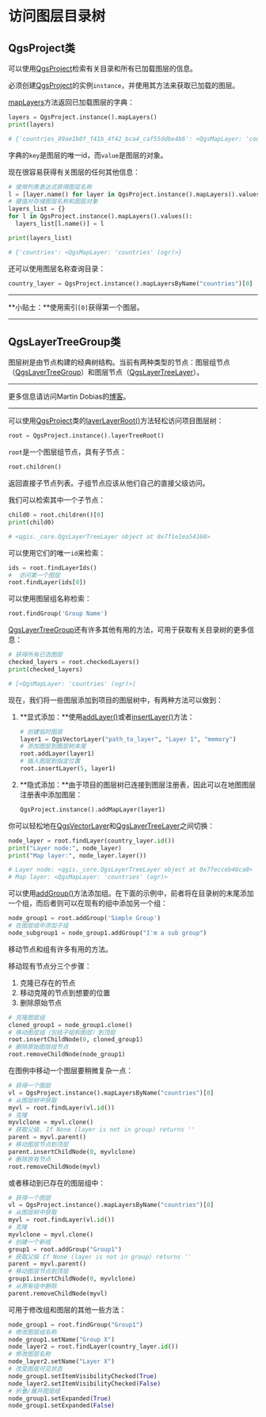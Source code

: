 # 访问图层目录树

## QgsProject类

可以使用[QgsProject](https://qgis.org/pyqgis/master/core/QgsProject.html#qgis.core.QgsProject)检索有关目录和所有已加载图层的信息。

必须创建[QgsProject](https://qgis.org/pyqgis/master/core/QgsProject.html#qgis.core.QgsProject)的实例`instance`，并使用其方法来获取已加载的图层。

[mapLayers](https://qgis.org/pyqgis/master/core/QgsProject.html#qgis.core.QgsProject.mapLayers)方法返回已加载图层的字典：

```python
layers = QgsProject.instance().mapLayers()
print(layers)

# {'countries_89ae1b0f_f41b_4f42_bca4_caf55ddbe4b6': <QgsMapLayer: 'countries' (ogr)>}
```

字典的`key`是图层的唯一id，而`value`是图层的对象。

现在很容易获得有关图层的任何其他信息：

```python
# 使用列表表达式获得图层名称
l = [layer.name() for layer in QgsProject.instance().mapLayers().values()]
# 键值对存储图层名称和图层对象
layers_list = {}
for l in QgsProject.instance().mapLayers().values():
  layers_list[l.name()] = l

print(layers_list)

# {'countries': <QgsMapLayer: 'countries' (ogr)>}
```

还可以使用图层名称查询目录：

```python
country_layer = QgsProject.instance().mapLayersByName("countries")[0]
```

---

**小贴士：**使用索引`[0]`获得第一个图层。

---

## QgsLayerTreeGroup类

图层树是由节点构建的经典树结构。当前有两种类型的节点：图层组节点（[QgsLayerTreeGroup](https://qgis.org/pyqgis/master/core/QgsLayerTreeGroup.html#qgis.core.QgsLayerTreeGroup)）和图层节点（[QgsLayerTreeLayer](https://qgis.org/pyqgis/master/core/QgsLayerTreeLayer.html#qgis.core.QgsLayerTreeLayer)）。

---

更多信息请访问Martin Dobias的[博客](https://www.lutraconsulting.co.uk/blog/2014/07/06/qgis-layer-tree-api-part-1/)。

---

可以使用[QgsProject](https://qgis.org/pyqgis/master/core/QgsProject.html#qgis.core.QgsProject)类的[layerLayerRoot()](https://qgis.org/pyqgis/master/core/QgsProject.html#qgis.core.QgsProject.layerTreeRoot)方法轻松访问项目图层树：

```python
root = QgsProject.instance().layerTreeRoot()
```

`root`是一个图层组节点，具有子节点：

```python
root.children()
```

返回直接子节点列表。子组节点应该从他们自己的直接父级访问。

我们可以检索其中一个子节点：

```python
child0 = root.children()[0]
print(child0)

# <qgis._core.QgsLayerTreeLayer object at 0x7f1e1ea54168>
```

可以使用它们的唯一`id`来检索：

```python
ids = root.findLayerIds()
#  访问第一个图层
root.findLayer(ids[0])
```

可以使用图层组名称检索：

```python
root.findGroup('Group Name')
```

[QgsLayerTreeGroup](https://qgis.org/pyqgis/master/core/QgsLayerTreeGroup.html#qgis.core.QgsLayerTreeGroup)还有许多其他有用的方法，可用于获取有关目录树的更多信息：

```python
# 获得所有已选图层
checked_layers = root.checkedLayers()
print(checked_layers)

# [<QgsMapLayer: 'countries' (ogr)>]
```

现在，我们将一些图层添加到项目的图层树中，有两种方法可以做到：

1. **显式添加：**使用[addLayer()](https://qgis.org/pyqgis/master/core/QgsLayerTreeGroup.html#qgis.core.QgsLayerTreeGroup.addLayer)或者[insertLayer()](https://qgis.org/pyqgis/master/core/QgsLayerTreeGroup.html#qgis.core.QgsLayerTreeGroup.insertLayer)方法：

   ```python
   # 创建临时图层
   layer1 = QgsVectorLayer("path_to_layer", "Layer 1", "memory")
   # 添加图层到图层树末尾
   root.addLayer(layer1)
   # 插入图层到指定位置
   root.insertLayer(5, layer1)
   ```

2. **隐式添加：**由于项目的图层树已连接到图层注册表，因此可以在地图图层注册表中添加图层：

   ```python
   QgsProject.instance().addMapLayer(layer1)
   ```

你可以轻松地在[QgsVectorLayer](QgsVectorLayer)和[QgsLayerTreeLayer](https://qgis.org/pyqgis/master/core/QgsLayerTreeLayer.html#qgis.core.QgsLayerTreeLayer)之间切换：

```python
node_layer = root.findLayer(country_layer.id())
print("Layer node:", node_layer)
print("Map layer:", node_layer.layer())

# Layer node: <qgis._core.QgsLayerTreeLayer object at 0x7fecceb46ca8>
# Map layer: <QgsMapLayer: 'countries' (ogr)>
```

可以使用[addGroup()](https://qgis.org/pyqgis/master/core/QgsLayerTreeGroup.html#qgis.core.QgsLayerTreeGroup.addGroup)方法添加组。在下面的示例中，前者将在目录树的末尾添加一个组，而后者则可以在现有的组中添加另一个组：

```python
node_group1 = root.addGroup('Simple Group')
# 在图层组中添加子组
node_subgroup1 = node_group1.addGroup("I'm a sub group")
```

移动节点和组有许多有用的方法。

移动现有节点分三个步骤：

1. 克隆已存在的节点
2. 移动克隆的节点到想要的位置
3. 删除原始节点

```python
# 克隆图层组
cloned_group1 = node_group1.clone()
# 移动图层组（包括子组和图层）到顶层
root.insertChildNode(0, cloned_group1)
# 删除原始图层组节点
root.removeChildNode(node_group1)
```

在图例中移动一个图层要稍微复杂一点：

```python
# 获得一个图层
vl = QgsProject.instance().mapLayersByName("countries")[0]
# 从图层树中获取
myvl = root.findLayer(vl.id())
# 克隆
myvlclone = myvl.clone()
# 获取父级. If None (layer is not in group) returns ''
parent = myvl.parent()
# 移动图层节点到顶层
parent.insertChildNode(0, myvlclone)
# 删除原有节点
root.removeChildNode(myvl)
```

或者移动到已存在的图层组中：

```python
# 获得一个图层
vl = QgsProject.instance().mapLayersByName("countries")[0]
# 从图层树中获取
myvl = root.findLayer(vl.id())
# 克隆
myvlclone = myvl.clone()
# 创建一个新组
group1 = root.addGroup("Group1")
# 获取父级 If None (layer is not in group) returns ''
parent = myvl.parent()
# 移动图层节点到顶层
group1.insertChildNode(0, myvlclone)
# 从原有组中删除
parent.removeChildNode(myvl)
```

可用于修改组和图层的其他一些方法：

```python
node_group1 = root.findGroup("Group1")
# 修改图层组名称
node_group1.setName("Group X")
node_layer2 = root.findLayer(country_layer.id())
# 修改图层名称
node_layer2.setName("Layer X")
# 改变图层可见状态
node_group1.setItemVisibilityChecked(True)
node_layer2.setItemVisibilityChecked(False)
# 折叠/展开图层组
node_group1.setExpanded(True)
node_group1.setExpanded(False)
```